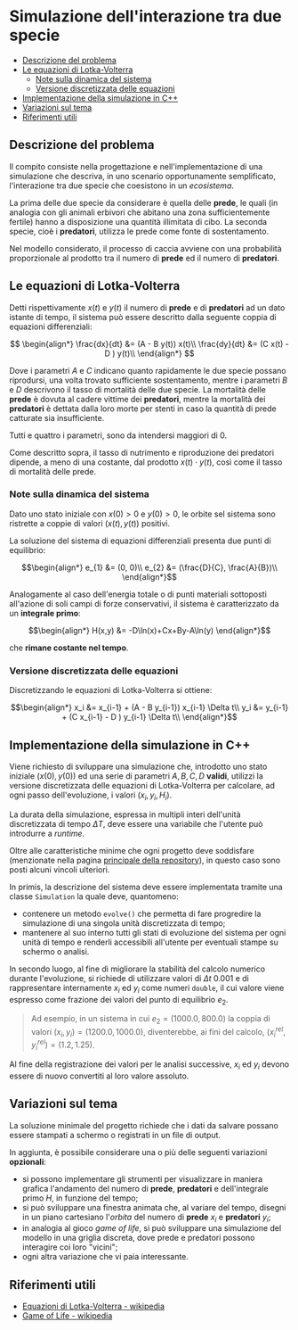 <!-- omit in toc -->
# Simulazione dell'interazione tra due specie

- [Descrizione del problema](#descrizione-del-problema)
- [Le equazioni di Lotka-Volterra](#le-equazioni-di-lotka-volterra)
  - [Note sulla dinamica del sistema](#note-sulla-dinamica-del-sistema)
  - [Versione discretizzata delle equazioni](#versione-discretizzata-delle-equazioni)
- [Implementazione della simulazione in C++](#implementazione-della-simulazione-in-c)
- [Variazioni sul tema](#variazioni-sul-tema)
- [Riferimenti utili](#riferimenti-utili)

## Descrizione del problema

Il compito consiste nella progettazione e nell'implementazione di una
simulazione che descriva, in uno scenario opportunamente semplificato,
l'interazione tra due specie che coesistono in un _ecosistema_.

La prima delle due specie da considerare è quella delle **prede**, le quali (in
analogia con gli animali erbivori che abitano una zona sufficientemente fertile)
hanno a disposizione una quantità illimitata di cibo. La seconda specie, cioè i
**predatori**, utilizza le prede come fonte di sostentamento.

Nel modello considerato, il processo di caccia avviene con una probabilità
proporzionale al prodotto tra il numero di **prede** ed il numero di
**predatori**.

## Le equazioni di Lotka-Volterra

Detti rispettivamente $x(t)$ e $y(t)$ il numero di **prede** e di **predatori**
ad un dato istante di tempo, il sistema può essere descritto dalla seguente
coppia di equazioni differenziali:

$$
\begin{align*}
\frac{dx}{dt} &= (A - B y(t)) x(t)\\
\frac{dy}{dt} &= (C x(t) - D ) y(t)\\
\end{align*}
$$

Dove i parametri $A$ e $C$ indicano quanto rapidamente le due specie possano
riprodursi, una volta trovato sufficiente sostentamento, mentre i parametri $B$
e $D$ descrivono il tasso di mortalità delle due specie. La mortalità delle
**prede** è dovuta al cadere vittime dei **predatori**, mentre la mortalità dei
**predatori** è dettata dalla loro morte per stenti in caso la quantità di prede
catturate sia insufficiente.

Tutti e quattro i parametri, sono da intendersi maggiori di 0.

Come descritto sopra, il tasso di nutrimento e riproduzione dei predatori
dipende, a meno di una costante, dal prodotto $x(t) \cdot y(t)$, così come il
tasso di mortalità delle prede.

### Note sulla dinamica del sistema

Dato uno stato iniziale con $x(0) > 0$ e $y(0) > 0$, le orbite sel sistema sono
ristrette a coppie di valori $(x(t), y(t))$ positivi.

La soluzione del sistema di equazioni differenziali presenta due punti di
equilibrio:

$$\begin{align*}
e_{1} &= (0, 0)\\
e_{2} &= (\frac{D}{C}, \frac{A}{B})\\
\end{align*}$$

Analogamente al caso dell'energia totale o di punti materiali sottoposti
all'azione di soli campi di forze conservativi, il sistema è caratterizzato da
un **integrale primo**:

$$\begin{align*}
H(x,y) &= -D\ln(x)+Cx+By-A\ln(y)
\end{align*}$$

che **rimane costante nel tempo**.

### Versione discretizzata delle equazioni

Discretizzando le equazioni di Lotka-Volterra si ottiene:

$$\begin{align*}
x_i &= x_{i-1} + (A - B  y_{i-1}) x_{i-1} \Delta t\\
y_i &= y_{i-1} + (C x_{i-1} - D ) y_{i-1} \Delta t\\
\end{align*}$$

## Implementazione della simulazione in C++

Viene richiesto di sviluppare una simulazione che, introdotto uno stato
iniziale $(x(0), y(0))$ ed una serie di parametri $A, B, C, D$ **validi**,
utilizzi la versione discretizzata delle equazioni di Lotka-Volterra per
calcolare, ad ogni passo dell'evoluzione, i valori $(x_i, y_i, H_i)$.

La durata della simulazione, espressa in multipli interi dell'unità
discretizzata di tempo $\Delta T$, deve essere una variabile che l'utente può
introdurre a _runtime_.

Oltre alle caratteristiche minime che ogni progetto deve soddisfare (menzionate
nella pagina [principale della repository](README.md)), in questo caso sono
posti alcuni vincoli ulteriori.

In primis, la descrizione del sistema deve essere implementata tramite una
classe `Simulation` la quale deve, quantomeno:
- contenere un metodo `evolve()` che permetta di fare progredire la
  simulazione di una singola unità discretizzata di tempo;
- mantenere al suo interno tutti gli stati di evoluzione del sistema per ogni
  unità di tempo e renderli accessibili all'utente per eventuali stampe su
  schermo o analisi.

In secondo luogo, al fine di migliorare la stabilità del calcolo numerico
durante l'evoluzione, si richiede di utilizzare valori di $\Delta t ~ 0.001$ e
di rappresentare internamente $x_i$ ed $y_i$ come numeri `double`, il cui valore
viene espresso come frazione dei valori del punto di equilibrio $e_{2}$.

> Ad esempio, in un sistema in cui $e_{2} = (1000.0, 800.0)$ la coppia di
> valori $(x_i, y_i) = (1200.0, 1000.0)$, diventerebbe, ai fini del calcolo,
> $(x_i^{rel}, y_i^{rel}) = (1.2, 1.25)$.

Al fine della registrazione dei valori per le analisi successive, $x_i$ ed $y_i$
devono essere di nuovo convertiti al loro valore assoluto.

## Variazioni sul tema

La soluzione minimale del progetto richiede che i dati da salvare possano
essere stampati a schermo o registrati in un file di output.

In aggiunta, è possibile considerare una o più delle seguenti variazioni
**opzionali**:

- si possono implementare gli strumenti per visualizzare in maniera grafica
  l'andamento del numero di **prede**, **predatori** e dell'integrale primo $H$,
  in funzione del tempo;
- si può sviluppare una finestra animata che, al variare del tempo, disegni in
  un piano cartesiano l'_orbita_ del numero di **prede** $x_i$ e **predatori**
  $y_i$;
- in analogia al gioco _game of life_, si può sviluppare una simulazione del
  modello in una griglia discreta, dove prede e predatori possono interagire coi
  loro "vicini";
- ogni altra variazione che vi paia interessante.

## Riferimenti utili

- [Equazioni di Lotka-Volterra - wikipedia](https://it.wikipedia.org/wiki/Equazioni_di_Lotka-Volterra)
- [Game of Life - wikipedia](https://it.wikipedia.org/wiki/Gioco_della_vita)
